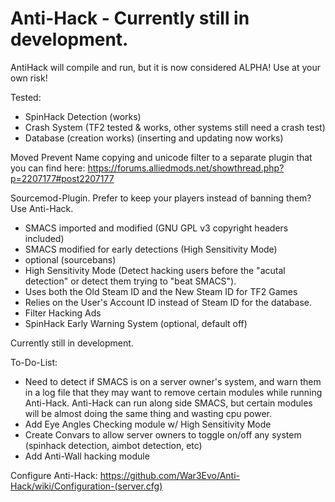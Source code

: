 Anti-Hack - Currently still in development.
=========

AntiHack will compile and run, but it is now considered ALPHA!   Use at your own risk!

Tested:
* SpinHack Detection (works)
* Crash System (TF2 tested & works, other systems still need a crash test)
* Database (creation works) (inserting and updating now works)

Moved Prevent Name copying and unicode filter to a separate plugin that you can find here:
https://forums.alliedmods.net/showthread.php?p=2207177#post2207177

Sourcemod-Plugin. Prefer to keep your players instead of banning them?  Use Anti-Hack.

* SMACS imported and modified (GNU GPL v3 copyright headers included)
* SMACS modified for early detections (High Sensitivity Mode)
* optional (sourcebans)
* High Sensitivity Mode (Detect hacking users before the "acutal detection" or detect them trying to "beat SMACS").
* Uses both the Old Steam ID and the New Steam ID for TF2 Games
* Relies on the User's Account ID instead of Steam ID for the database.
* Filter Hacking Ads
* SpinHack Early Warning System (optional, default off)



Currently still in development.


To-Do-List:
* Need to detect if SMACS is on a server owner's system, and warn them in a log file that they may want to remove certain modules while running Anti-Hack.  Anti-Hack can run along side SMACS, but certain modules will be almost doing the same thing and wasting cpu power.
* Add Eye Angles Checking module w/ High Sensitivity Mode
* Create Convars to allow server owners to toggle on/off any system (spinhack detection, aimbot detection, etc)
* Add Anti-Wall hacking module

Configure Anti-Hack: https://github.com/War3Evo/Anti-Hack/wiki/Configuration-(server.cfg)
